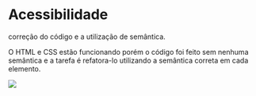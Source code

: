# Acessibilidade
correção do código e a utilização de semântica.

O HTML e CSS estão funcionando porém o código foi feito sem nenhuma semântica e a tarefa é refatora-lo utilizando a semântica correta em cada elemento.

<a href="https://douglasantosilva.github.io/Explorer/stage_2/acessibilidade/index.html">
  <img src="https://efficient-sloth-d85.notion.site/image/https%3A%2F%2Fs3-us-west-2.amazonaws.com%2Fsecure.notion-static.com%2F18418cdb-7004-4d0b-a599-5cfac4c1ef22%2FUntitled.png?table=block&id=639ff5ff-afef-4964-a0b6-5845bce6a196&spaceId=08f749ff-d06d-49a8-a488-9846e081b224&width=2000&userId=&cache=v2" />
</a>

